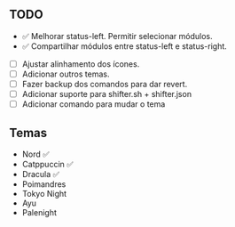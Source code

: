 ## TODO
-  ✅ Melhorar status-left. Permitir selecionar módulos. 
-  ✅ Compartilhar módulos entre status-left e status-right.
- [  ] Ajustar alinhamento dos ícones.
- [  ] Adicionar outros temas.
- [  ] Fazer backup dos comandos para dar revert.
- [  ] Adicionar suporte para shifter.sh + shifter.json
- [  ] Adicionar comando para mudar o tema

## Temas
- Nord ✅
- Catppuccin ✅
- Dracula ✅
- Poimandres
- Tokyo Night
- Ayu
- Palenight
